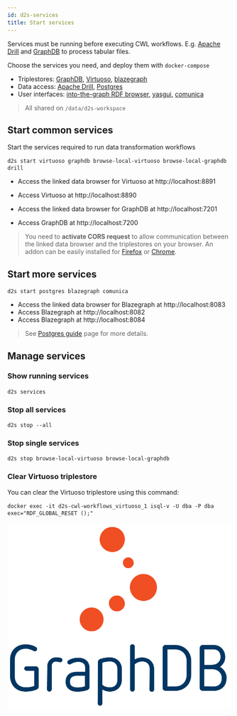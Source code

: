 ```yaml
---
id: d2s-services
title: Start services
---
```



Services must be running before executing CWL workflows. E.g. [Apache Drill](https://github.com/amalic/apache-drill) and [GraphDB](https://github.com/MaastrichtU-IDS/graphdb/) to process tabular files.

Choose the services you need, and deploy them with `docker-compose`

* Triplestores: [GraphDB](https://github.com/MaastrichtU-IDS/graphdb), [Virtuoso](https://hub.docker.com/r/tenforce/virtuoso/), [blazegraph](https://hub.docker.com/r/lyrasis/blazegraph/dockerfile)
* Data access: [Apache Drill](https://github.com/amalic/apache-drill), [Postgres](https://hub.docker.com/_/postgres)
* User interfaces: [into-the-graph RDF browser](https://github.com/MaastrichtU-IDS/into-the-graph), [yasgui](https://hub.docker.com/r/erikap/yasgui), [comunica](https://github.com/comunica/jQuery-Widget.js)

> All shared on `/data/d2s-workspace`

## Start common services

Start the services required to run data transformation workflows

```shell
d2s start virtuoso graphdb browse-local-virtuoso browse-local-graphdb drill
```

* Access the linked data browser for Virtuoso at http://localhost:8891

* Access Virtuoso at http://localhost:8890
* Access the  linked data browser for GraphDB at http://localhost:7201
* Access GraphDB at http://localhost:7200

> You need to **activate CORS request** to allow communication between the linked data browser and the triplestores on your browser. An addon can be easily installed for [Firefox](https://addons.mozilla.org/fr/firefox/addon/cors-everywhere/) or [Chrome](https://chrome.google.com/webstore/detail/allow-cors-access-control/lhobafahddgcelffkeicbaginigeejlf). 

## Start more services

```shell
d2s start postgres blazegraph comunica
```

* Access the  linked data browser for Blazegraph at http://localhost:8083
* Access Blazegraph at http://localhost:8082
* Access Blazegraph at http://localhost:8084

> See [Postgres guide](/docs/guide-postgres) page for more details.

## Manage services

### Show running services

```shell
d2s services
```

### Stop all services

```shell
d2s stop --all
```

### Stop single services

```shell
d2s stop browse-local-virtuoso browse-local-graphdb
```

### Clear Virtuoso triplestore

You can clear the Virtuoso triplestore using this command:

```shell
docker exec -it d2s-cwl-workflows_virtuoso_1 isql-v -U dba -P dba exec="RDF_GLOBAL_RESET ();"
```

[![GraphDB](/img/graphdb-logo.png)](https://ontotext.com/products/graphdb/)


